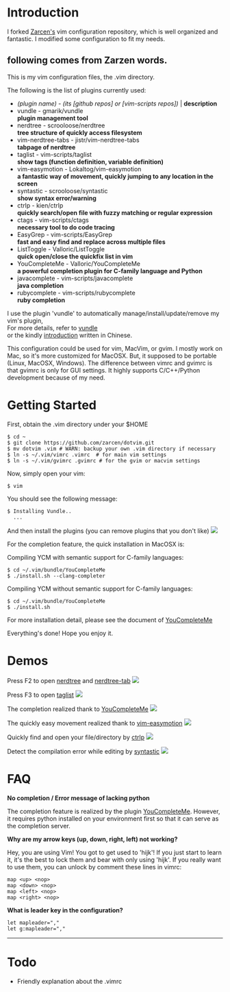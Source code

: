 Introduction
============
I forked [Zarcen's](https://github.com/zarcen/dotvim) vim configuration repository, which is well organized and fantastic. I modified some configuration to fit my needs.

following comes from Zarzen words.
---

This is my vim configuration files, the .vim directory.

The following is the list of plugins currently used:

- *(plugin name)* - *(its [github repos] or [vim-scripts repos])* | **description**
- vundle - gmarik/vundle  
**plugin management tool**
- nerdtree - scrooloose/nerdtree  
**tree structure of quickly access filesystem**
- vim-nerdtree-tabs - jistr/vim-nerdtree-tabs  
**tabpage of nerdtree**
- taglist - vim-scripts/taglist  
**show tags (function definition, variable definition)**
- vim-easymotion - Lokaltog/vim-easymotion  
**a fantastic way of movement, quickly jumping to any location in the screen**
- syntastic - scrooloose/syntastic  
**show syntax error/warning**
- ctrlp - kien/ctrlp  
**quickly search/open file with fuzzy matching or regular expression**
- ctags - vim-scripts/ctags  
**necessary tool to do code tracing**
- EasyGrep - vim-scripts/EasyGrep  
**fast and easy find and replace across multiple files**
- ListToggle - Valloric/ListToggle  
**quick open/close the quickfix list in vim**
- YouCompleteMe - Valloric/YouCompleteMe  
**a powerful completion plugin for C-family language and Python**
- javacomplete - vim-scripts/javacomplete  
**java completion**
- rubycomplete - vim-scripts/rubycomplete  
**ruby completion**

I use the plugin 'vundle' to automatically manage/install/update/remove my vim's plugin,  
For more details, refer to [vundle](https://github.com/gmarik/vundle)   
or the kindly [introduction](http://blog.chh.tw/posts/vim-vundle/) written in Chinese.

This configuration could be used for vim, MacVim, or gvim.
I mostly work on Mac, so it's more customized for MacOSX.
But, it supposed to be portable (Linux, MacOSX, Windows).
The difference between vimrc and gvimrc is that gvimrc is only for GUI settings.
It highly supports C/C++/Python development because of my need.

Getting Started
===============

First, obtain the .vim directory under your $HOME

    $ cd ~
    $ git clone https://github.com/zarcen/dotvim.git
    $ mv dotvim .vim # WARN: backup your own .vim directory if necessary
    $ ln -s ~/.vim/vimrc .vimrc  # for main vim settings
    $ ln -s ~/.vim/gvimrc .gvimrc # for the gvim or macvim settings

Now, simply open your vim:

    $ vim

You should see the following message:

    $ Installing Vundle..
      ...

And then install the plugins (you can remove plugins that you don't like)
    ![](http://i.imgur.com/W9XlccI.png)

For the completion feature, the quick installation in MacOSX is:

Compiling YCM with semantic support for C-family languages:

    $ cd ~/.vim/bundle/YouCompleteMe
    $ ./install.sh --clang-completer

Compiling YCM without semantic support for C-family languages:

    $ cd ~/.vim/bundle/YouCompleteMe
    $ ./install.sh

For more installation detail, please see the document of [YouCompleteMe](https://github.com/Valloric/YouCompleteMe)

Everything's done! Hope you enjoy it.

Demos
=====
Press F2 to open [nerdtree](https://github.com/scrooloose/nerdtree) and [nerdtree-tab](https://github.com/jistr/vim-nerdtree-tabs)
![](http://i.imgur.com/6EKA9Vk.png)

Press F3 to open [taglist]()
![](http://i.imgur.com/ivPue02.png)

The completion realized thank to [YouCompleteMe](https://github.com/Valloric/YouCompleteMe)
![](http://i.imgur.com/UHQpGTT.png)

The quickly easy movement realized thank to [vim-easymotion](https://github.com/Lokaltog/vim-easymotion)
![](http://i.imgur.com/3N2lOuw.png)

Quickly find and open your file/directory by [ctrlp]()
![](http://i.imgur.com/AWA0Zt9.png)

Detect the compilation error while editing by [syntastic](https://github.com/scrooloose/syntastic)
![](http://i.imgur.com/GRPwc2y.png)

FAQ
===
**No completion / Error message of lacking python**

The completion feature is realized by the plugin [YouCompleteMe](https://github.com/Valloric/YouCompleteMe).
However, it requires python installed on your environment first so that it can serve as the completion server.

**Why are my arrow keys (up, down, right, left) not working?**

Hey, you are using Vim! You got to get used to 'hijk'!
If you just start to learn it, it's the best to lock them and bear with only using 'hijk'.
If you really want to use them, you can unlock by comment these lines in vimrc:

    map <up> <nop>
    map <down> <nop>
    map <left> <nop>
    map <right> <nop>

**What is leader key in the configuration?**
 
    let mapleader=","
    let g:mapleader=","

****


Todo
====
- Friendly explanation about the .vimrc 
